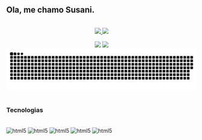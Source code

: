 ## Ola, me chamo Susani. 

<br>
<div align="center">
  <a href="https://github.com/susaniwaichcesl">
    <img height="165em" src="https://github-readme-stats.vercel.app/api?username=susaniwaichcesl&show_icons=true&theme=radical"/>
    <img height="165em" src="https://github-readme-stats.vercel.app/api/top-langs/?username=susaniwaichcesl&layout=compact&theme=radical"/>
  </a>
</div>
<br>
<div align="center">
  <a href = "mailto:swaichcesl@gmail.com"><img src="https://img.shields.io/badge/-Gmail-%23333?style=for-the-badge&logo=gmail&logoColor=white" target="_blank"></a>
  <a href="https://www.linkedin.com/in/susani-waichcesl-59b2ab1a4" target="_blank"><img src="https://img.shields.io/badge/-LinkedIn-%230077B5?style=for-the-badge&logo=linkedin&logoColor=white" target="_blank"></a>
</div>


<picture>
  <source media="(prefers-color-scheme: dark)" srcset="https://raw.githubusercontent.com/susaniwaichcesl/susaniwaichcesl/output/github-contribution-grid-snake-dark.svg">
  <source media="(prefers-color-scheme: light)" srcset="https://raw.githubusercontent.com/susaniwaichcesl/susaniwaichcesl/output/github-contribution-grid-snake.svg">
  <img alt="github contribution grid snake animation" src="https://raw.githubusercontent.com/susaniwaichcesl/susaniwaichcesl/output/github-contribution-grid-snake.svg">
</picture>
<br><br>

### Tecnologias

<div style="display: inline_block"><br/>

<img align="center" alt="html5" src="https://img.shields.io/badge/HTML-F24E1E?style=for-the-badge&logo=html5&logoColor=white" />
<img align="center" alt="html5" src="https://img.shields.io/badge/CSS-264DE4?&style=for-the-badge&logo=css3&logoColor=white" />
<img align="center" alt="html5" src="https://img.shields.io/badge/JavaScript-F7DF1E?style=for-the-badge&logo=javascript&logoColor=black" />
<img align="center" alt="html5" src="https://img.shields.io/badge/React-20232A?style=for-the-badge&logo=react&logoColor=61DAFB" />
<img align="center" alt="html5" src="https://img.shields.io/badge/Node.js-43853D?style=for-the-badge&logo=node.js&logoColor=white" />


</div><br/>
